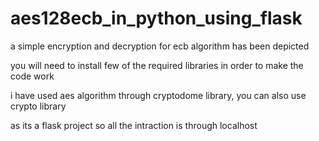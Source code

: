 # aes128ecb_in_python_using_flask

a simple encryption and decryption for ecb algorithm has been depicted

you will need to install few of the required libraries in order to make the code work

i have used aes algorithm through cryptodome library, you can also use crypto library

as its a flask project so all the intraction is through localhost
